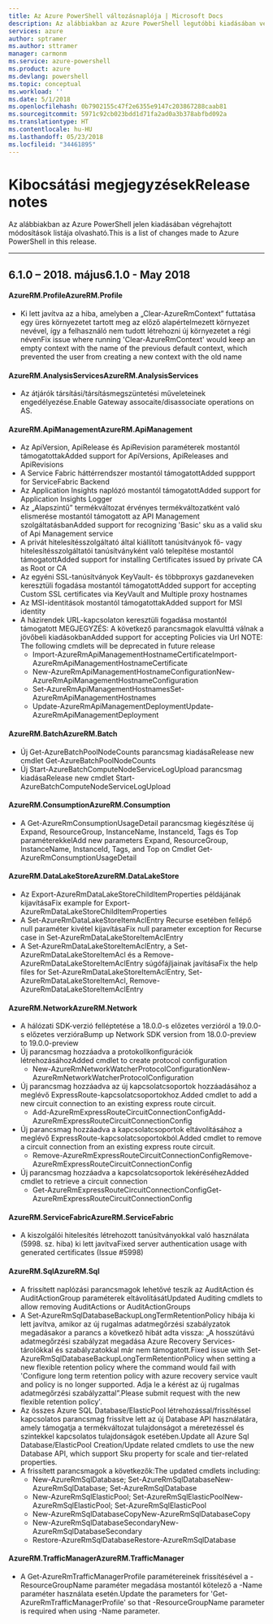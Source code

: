 ```yaml
---
title: Az Azure PowerShell változásnaplója | Microsoft Docs
description: Az alábbiakban az Azure PowerShell legutóbbi kiadásában végrehajtott módosítások előzményei olvashatók.
services: azure
author: sptramer
ms.author: sttramer
manager: carmonm
ms.service: azure-powershell
ms.product: azure
ms.devlang: powershell
ms.topic: conceptual
ms.workload: ''
ms.date: 5/1/2018
ms.openlocfilehash: 0b7902155c47f2e6355e9147c203867288caab81
ms.sourcegitcommit: 5971c92cb023bdd1d71fa2ad0a3b378abfbd092a
ms.translationtype: HT
ms.contentlocale: hu-HU
ms.lasthandoff: 05/23/2018
ms.locfileid: "34461895"
---
```

# <a name="release-notes"></a><span data-ttu-id="f9ebf-103">Kibocsátási megjegyzések</span><span class="sxs-lookup"><span data-stu-id="f9ebf-103">Release notes</span></span>

<span data-ttu-id="f9ebf-104">Az alábbiakban az Azure PowerShell jelen kiadásában végrehajtott módosítások listája olvasható.</span><span class="sxs-lookup"><span data-stu-id="f9ebf-104">This is a list of changes made to Azure PowerShell in this release.</span></span>

---
## <a name="610---may-2018"></a><span data-ttu-id="f9ebf-105">6.1.0 – 2018. május</span><span class="sxs-lookup"><span data-stu-id="f9ebf-105">6.1.0 - May 2018</span></span>
#### <a name="azurermprofile"></a><span data-ttu-id="f9ebf-106">AzureRM.Profile</span><span class="sxs-lookup"><span data-stu-id="f9ebf-106">AzureRM.Profile</span></span>
* <span data-ttu-id="f9ebf-107">Ki lett javítva az a hiba, amelyben a „Clear-AzureRmContext” futtatása egy üres környezetet tartott meg az előző alapértelmezett környezet nevével, így a felhasználó nem tudott létrehozni új környezetet a régi néven</span><span class="sxs-lookup"><span data-stu-id="f9ebf-107">Fix issue where running 'Clear-AzureRmContext' would keep an empty context with the name of the previous default context, which prevented the user from creating a new context with the old name</span></span>

#### <a name="azurermanalysisservices"></a><span data-ttu-id="f9ebf-108">AzureRM.AnalysisServices</span><span class="sxs-lookup"><span data-stu-id="f9ebf-108">AzureRM.AnalysisServices</span></span>
* <span data-ttu-id="f9ebf-109">Az átjárók társítási/társításmegszüntetési műveleteinek engedélyezése.</span><span class="sxs-lookup"><span data-stu-id="f9ebf-109">Enable Gateway assocaite/disassociate operations on AS.</span></span>

#### <a name="azurermapimanagement"></a><span data-ttu-id="f9ebf-110">AzureRM.ApiManagement</span><span class="sxs-lookup"><span data-stu-id="f9ebf-110">AzureRM.ApiManagement</span></span>
* <span data-ttu-id="f9ebf-111">Az ApiVersion, ApiRelease és ApiRevision paraméterek mostantól támogatottak</span><span class="sxs-lookup"><span data-stu-id="f9ebf-111">Added support for ApiVersions, ApiReleases and ApiRevisions</span></span>
* <span data-ttu-id="f9ebf-112">A Service Fabric háttérrendszer mostantól támogatott</span><span class="sxs-lookup"><span data-stu-id="f9ebf-112">Added suppport for ServiceFabric Backend</span></span>
* <span data-ttu-id="f9ebf-113">Az Application Insights naplózó mostantól támogatott</span><span class="sxs-lookup"><span data-stu-id="f9ebf-113">Added support for Application Insights Logger</span></span>
* <span data-ttu-id="f9ebf-114">Az „Alapszintű” termékváltozat érvényes termékváltozatként való elismerése mostantól támogatott az API Management szolgáltatásban</span><span class="sxs-lookup"><span data-stu-id="f9ebf-114">Added support for recognizing 'Basic' sku as a valid sku of Api Management service</span></span>
* <span data-ttu-id="f9ebf-115">A privát hitelesítésszolgáltató által kiállított tanúsítványok fő- vagy hitelesítésszolgáltatói tanúsítványként való telepítése mostantól támogatott</span><span class="sxs-lookup"><span data-stu-id="f9ebf-115">Added support for installing Certificates issued by private CA as Root or CA</span></span>
* <span data-ttu-id="f9ebf-116">Az egyéni SSL-tanúsítványok KeyVault- és többproxys gazdaneveken keresztüli fogadása mostantól támogatott</span><span class="sxs-lookup"><span data-stu-id="f9ebf-116">Added support for accepting Custom SSL certificates via KeyVault and Multiple proxy hostnames</span></span>
* <span data-ttu-id="f9ebf-117">Az MSI-identitások mostantól támogatottak</span><span class="sxs-lookup"><span data-stu-id="f9ebf-117">Added support for MSI identity</span></span>
* <span data-ttu-id="f9ebf-118">A házirendek URL-kapcsolaton keresztüli fogadása mostantól támogatott MEGJEGYZÉS: A következő parancsmagok elavulttá válnak a jövőbeli kiadásokban</span><span class="sxs-lookup"><span data-stu-id="f9ebf-118">Added support for accepting Policies via Url NOTE: The following cmdlets will be deprecated in future release</span></span>
   - <span data-ttu-id="f9ebf-119">Import-AzureRmApiManagementHostnameCertificate</span><span class="sxs-lookup"><span data-stu-id="f9ebf-119">Import-AzureRmApiManagementHostnameCertificate</span></span>
   - <span data-ttu-id="f9ebf-120">New-AzureRmApiManagementHostnameConfiguration</span><span class="sxs-lookup"><span data-stu-id="f9ebf-120">New-AzureRmApiManagementHostnameConfiguration</span></span>
   - <span data-ttu-id="f9ebf-121">Set-AzureRmApiManagementHostnames</span><span class="sxs-lookup"><span data-stu-id="f9ebf-121">Set-AzureRmApiManagementHostnames</span></span>
   - <span data-ttu-id="f9ebf-122">Update-AzureRmApiManagementDeployment</span><span class="sxs-lookup"><span data-stu-id="f9ebf-122">Update-AzureRmApiManagementDeployment</span></span>

#### <a name="azurermbatch"></a><span data-ttu-id="f9ebf-123">AzureRM.Batch</span><span class="sxs-lookup"><span data-stu-id="f9ebf-123">AzureRM.Batch</span></span>
* <span data-ttu-id="f9ebf-124">Új Get-AzureBatchPoolNodeCounts parancsmag kiadása</span><span class="sxs-lookup"><span data-stu-id="f9ebf-124">Release new cmdlet Get-AzureBatchPoolNodeCounts</span></span>
* <span data-ttu-id="f9ebf-125">Új Start-AzureBatchComputeNodeServiceLogUpload parancsmag kiadása</span><span class="sxs-lookup"><span data-stu-id="f9ebf-125">Release new cmdlet Start-AzureBatchComputeNodeServiceLogUpload</span></span>

#### <a name="azurermconsumption"></a><span data-ttu-id="f9ebf-126">AzureRM.Consumption</span><span class="sxs-lookup"><span data-stu-id="f9ebf-126">AzureRM.Consumption</span></span>
* <span data-ttu-id="f9ebf-127">A Get-AzureRmConsumptionUsageDetail parancsmag kiegészítése új Expand, ResourceGroup, InstanceName, InstanceId, Tags és Top paraméterekkel</span><span class="sxs-lookup"><span data-stu-id="f9ebf-127">Add new parameters Expand, ResourceGroup, InstanceName, InstanceId, Tags, and Top on Cmdlet Get-AzureRmConsumptionUsageDetail</span></span>

#### <a name="azurermdatalakestore"></a><span data-ttu-id="f9ebf-128">AzureRM.DataLakeStore</span><span class="sxs-lookup"><span data-stu-id="f9ebf-128">AzureRM.DataLakeStore</span></span>
* <span data-ttu-id="f9ebf-129">Az Export-AzureRmDataLakeStoreChildItemProperties példájának kijavítása</span><span class="sxs-lookup"><span data-stu-id="f9ebf-129">Fix example for Export-AzureRmDataLakeStoreChildItemProperties</span></span>
* <span data-ttu-id="f9ebf-130">A Set-AzureRmDataLakeStoreItemAclEntry Recurse esetében fellépő null paraméter kivétel kijavítása</span><span class="sxs-lookup"><span data-stu-id="f9ebf-130">Fix null parameter exception for Recurse case in Set-AzureRmDataLakeStoreItemAclEntry</span></span> 
* <span data-ttu-id="f9ebf-131">A Set-AzureRmDataLakeStoreItemAclEntry, a Set-AzureRmDataLakeStoreItemAcl és a Remove-AzureRmDataLakeStoreItemAclEntry súgófájljainak javítása</span><span class="sxs-lookup"><span data-stu-id="f9ebf-131">Fix the help files for Set-AzureRmDataLakeStoreItemAclEntry, Set-AzureRmDataLakeStoreItemAcl, Remove-AzureRmDataLakeStoreItemAclEntry</span></span> 

#### <a name="azurermnetwork"></a><span data-ttu-id="f9ebf-132">AzureRM.Network</span><span class="sxs-lookup"><span data-stu-id="f9ebf-132">AzureRM.Network</span></span>
* <span data-ttu-id="f9ebf-133">A hálózati SDK-verzió felléptetése a 18.0.0-s előzetes verzióról a 19.0.0-s előzetes verzióra</span><span class="sxs-lookup"><span data-stu-id="f9ebf-133">Bump up Network SDK version from 18.0.0-preview to 19.0.0-preview</span></span>
* <span data-ttu-id="f9ebf-134">Új parancsmag hozzáadva a protokollkonfigurációk létrehozásához</span><span class="sxs-lookup"><span data-stu-id="f9ebf-134">Added cmdlet to create protocol configuration</span></span>
    - <span data-ttu-id="f9ebf-135">New-AzureRmNetworkWatcherProtocolConfiguration</span><span class="sxs-lookup"><span data-stu-id="f9ebf-135">New-AzureRmNetworkWatcherProtocolConfiguration</span></span>
* <span data-ttu-id="f9ebf-136">Új parancsmag hozzáadva az új kapcsolatcsoportok hozzáadásához a meglévő ExpressRoute-kapcsolatcsoportokhoz.</span><span class="sxs-lookup"><span data-stu-id="f9ebf-136">Added cmdlet to add a new circuit connection to an existing express route circuit.</span></span>
    - <span data-ttu-id="f9ebf-137">Add-AzureRmExpressRouteCircuitConnectionConfig</span><span class="sxs-lookup"><span data-stu-id="f9ebf-137">Add-AzureRmExpressRouteCircuitConnectionConfig</span></span>
* <span data-ttu-id="f9ebf-138">Új parancsmag hozzáadva a kapcsolatcsoportok eltávolításához a meglévő ExpressRoute-kapcsolatcsoportokból.</span><span class="sxs-lookup"><span data-stu-id="f9ebf-138">Added cmdlet to remove a circuit connection from an existing express route circuit.</span></span>
    - <span data-ttu-id="f9ebf-139">Remove-AzureRmExpressRouteCircuitConnectionConfig</span><span class="sxs-lookup"><span data-stu-id="f9ebf-139">Remove-AzureRmExpressRouteCircuitConnectionConfig</span></span>
* <span data-ttu-id="f9ebf-140">Új parancsmag hozzáadva a kapcsolatcsoportok lekéréséhez</span><span class="sxs-lookup"><span data-stu-id="f9ebf-140">Added cmdlet to retrieve a circuit connection</span></span>
    - <span data-ttu-id="f9ebf-141">Get-AzureRmExpressRouteCircuitConnectionConfig</span><span class="sxs-lookup"><span data-stu-id="f9ebf-141">Get-AzureRmExpressRouteCircuitConnectionConfig</span></span>

#### <a name="azurermservicefabric"></a><span data-ttu-id="f9ebf-142">AzureRM.ServiceFabric</span><span class="sxs-lookup"><span data-stu-id="f9ebf-142">AzureRM.ServiceFabric</span></span>
* <span data-ttu-id="f9ebf-143">A kiszolgálói hitelesítés létrehozott tanúsítványokkal való használata (5998. sz. hiba) ki lett javítva</span><span class="sxs-lookup"><span data-stu-id="f9ebf-143">Fixed server authentication usage with generated certificates (Issue #5998)</span></span>

#### <a name="azurermsql"></a><span data-ttu-id="f9ebf-144">AzureRM.Sql</span><span class="sxs-lookup"><span data-stu-id="f9ebf-144">AzureRM.Sql</span></span>
* <span data-ttu-id="f9ebf-145">A frissített naplózási parancsmagok lehetővé teszik az AuditAction és AuditActionGroup paraméterek eltávolítását</span><span class="sxs-lookup"><span data-stu-id="f9ebf-145">Updated Auditing cmdlets to allow removing AuditActions or AuditActionGroups</span></span>
* <span data-ttu-id="f9ebf-146">A Set-AzureRmSqlDatabaseBackupLongTermRetentionPolicy hibája ki lett javítva, amikor az új rugalmas adatmegőrzési szabályzatok megadásakor a parancs a következő hibát adta vissza: „A hosszútávú adatmegőrzési szabályzat megadása Azure Recovery Services-tárolókkal és szabályzatokkal már nem támogatott.</span><span class="sxs-lookup"><span data-stu-id="f9ebf-146">Fixed issue with Set-AzureRmSqlDatabaseBackupLongTermRetentionPolicy when setting a new flexible retention policy where the command would fail with 'Configure long term retention policy with azure recovery service vault and policy is no longer supported.</span></span> <span data-ttu-id="f9ebf-147">Adja le a kérést az új rugalmas adatmegőrzési szabályzattal”.</span><span class="sxs-lookup"><span data-stu-id="f9ebf-147">Please submit request with the new flexible retention policy'.</span></span>
* <span data-ttu-id="f9ebf-148">Az összes Azure SQL Database/ElasticPool létrehozással/frissítéssel kapcsolatos parancsmag frissítve lett az új Database API használatára, amely támogatja a termékváltozat tulajdonságot a méretezéssel és szintekkel kapcsolatos tulajdonságok esetében.</span><span class="sxs-lookup"><span data-stu-id="f9ebf-148">Update all Azure Sql Database/ElasticPool Creation/Update related cmdlets to use the new Database API, which support Sku property for scale and tier-related properties.</span></span>
* <span data-ttu-id="f9ebf-149">A frissített parancsmagok a következők:</span><span class="sxs-lookup"><span data-stu-id="f9ebf-149">The updated cmdlets including:</span></span> 
    - <span data-ttu-id="f9ebf-150">New-AzureRmSqlDatabase; Set-AzureRmSqlDatabase</span><span class="sxs-lookup"><span data-stu-id="f9ebf-150">New-AzureRmSqlDatabase; Set-AzureRmSqlDatabase</span></span>
    - <span data-ttu-id="f9ebf-151">New-AzureRmSqlElasticPool; Set-AzureRmSqlElasticPool</span><span class="sxs-lookup"><span data-stu-id="f9ebf-151">New-AzureRmSqlElasticPool; Set-AzureRmSqlElasticPool</span></span>
    - <span data-ttu-id="f9ebf-152">New-AzureRmSqlDatabaseCopy</span><span class="sxs-lookup"><span data-stu-id="f9ebf-152">New-AzureRmSqlDatabaseCopy</span></span>
    - <span data-ttu-id="f9ebf-153">New-AzureRmSqlDatabaseSecondary</span><span class="sxs-lookup"><span data-stu-id="f9ebf-153">New-AzureRmSqlDatabaseSecondary</span></span>
    - <span data-ttu-id="f9ebf-154">Restore-AzureRmSqlDatabase</span><span class="sxs-lookup"><span data-stu-id="f9ebf-154">Restore-AzureRmSqlDatabase</span></span>

#### <a name="azurermtrafficmanager"></a><span data-ttu-id="f9ebf-155">AzureRM.TrafficManager</span><span class="sxs-lookup"><span data-stu-id="f9ebf-155">AzureRM.TrafficManager</span></span>
* <span data-ttu-id="f9ebf-156">A Get-AzureRmTrafficManagerProfile paramétereinek frissítésével a -ResourceGroupName paraméter megadása mostantól kötelező a -Name paraméter használata esetén.</span><span class="sxs-lookup"><span data-stu-id="f9ebf-156">Update the parameters for 'Get-AzureRmTrafficManagerProfile' so that -ResourceGroupName parameter is required when using -Name parameter.</span></span>